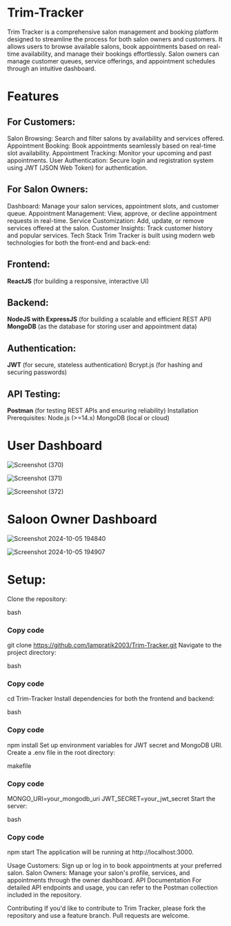 # Trim-Tracker
Trim Tracker is a comprehensive salon management and booking platform designed to streamline the process for both salon owners and customers. It allows users to browse available salons, book appointments based on real-time availability, and manage their bookings effortlessly. Salon owners can manage customer queues, service offerings, and appointment schedules through an intuitive dashboard.

# Features
## For Customers:
Salon Browsing: Search and filter salons by availability and services offered.
Appointment Booking: Book appointments seamlessly based on real-time slot availability.
Appointment Tracking: Monitor your upcoming and past appointments.
User Authentication: Secure login and registration system using JWT (JSON Web Token) for authentication.
## For Salon Owners:
Dashboard: Manage your salon services, appointment slots, and customer queue.
Appointment Management: View, approve, or decline appointment requests in real-time.
Service Customization: Add, update, or remove services offered at the salon.
Customer Insights: Track customer history and popular services.
Tech Stack
Trim Tracker is built using modern web technologies for both the front-end and back-end:

## Frontend:
**ReactJS** (for building a responsive, interactive UI)
## Backend:
**NodeJS with ExpressJS** (for building a scalable and efficient REST API)
**MongoDB** (as the database for storing user and appointment data)
## Authentication:
**JWT** (for secure, stateless authentication)
Bcrypt.js (for hashing and securing passwords)
## API Testing:
**Postman** (for testing REST APIs and ensuring reliability)
Installation
Prerequisites:
Node.js (>=14.x)
MongoDB (local or cloud)

# User Dashboard

![Screenshot (370)](https://github.com/user-attachments/assets/21597c34-4cc0-4424-8a70-76b4f33e73c4)

![Screenshot (371)](https://github.com/user-attachments/assets/2f3f359a-7c70-4b32-9015-c99bc1644e2a)

![Screenshot (372)](https://github.com/user-attachments/assets/3d86280a-0419-4196-a703-52b5513979dd)


# Saloon Owner Dashboard

![Screenshot 2024-10-05 194840](https://github.com/user-attachments/assets/8202b609-dce5-4921-bc7c-57f790367da6)

![Screenshot 2024-10-05 194907](https://github.com/user-attachments/assets/888f509b-5bd9-4e4e-97e9-fafd2dc260e3)






# Setup:

Clone the repository:

bash
### Copy code
git clone https://github.com/Iampratik2003/Trim-Tracker.git
Navigate to the project directory:

bash
### Copy code
cd Trim-Tracker
Install dependencies for both the frontend and backend:

bash
### Copy code
npm install
Set up environment variables for JWT secret and MongoDB URI. Create a .env file in the root directory:

makefile
### Copy code
MONGO_URI=your_mongodb_uri
JWT_SECRET=your_jwt_secret
Start the server:

bash
### Copy code
npm start
The application will be running at http://localhost:3000.

Usage
Customers: Sign up or log in to book appointments at your preferred salon.
Salon Owners: Manage your salon's profile, services, and appointments through the owner dashboard.
API Documentation
For detailed API endpoints and usage, you can refer to the Postman collection included in the repository.

Contributing
If you'd like to contribute to Trim Tracker, please fork the repository and use a feature branch. Pull requests are welcome.
